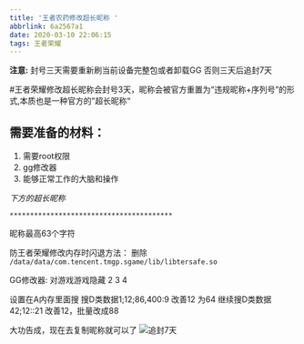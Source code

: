 ```yaml
---
title: '王者农药修改超长昵称 '
abbrlink: 6a2567a1
date: 2020-03-10 22:06:15
tags: 王者荣耀
---
```

**注意:** 封号三天需要重新刷当前设备完整包或者卸载GG 否则三天后追封7天
<!--more-->
#王者荣耀修改超长昵称会封号3天，昵称会被官方重置为“违规昵称+序列号”的形式,本质也是一种官方的”超长昵称“
## 需要准备的材料：
1. 需要root权限
2. gg修改器
3. 能够正常工作的大脑和操作

*下方的超长昵称*
```
****************************************
```
昵称最高63个字符

防王者荣耀修改内存时闪退方法：
删除
`/data/data/com.tencent.tmgp.sgame/lib/libtersafe.so`

GG修改器:
对游戏游戏隐藏 2 3 4

设置在A内存里面搜
搜D类数据1;12;86,400:9
改善12 为64
继续搜D类数据42;12::21
改善12，批量改成88

大功告成，现在去复制昵称就可以了
![追封7天](https://s1.ax1x.com/2020/03/15/83Tx2j.jpg)
